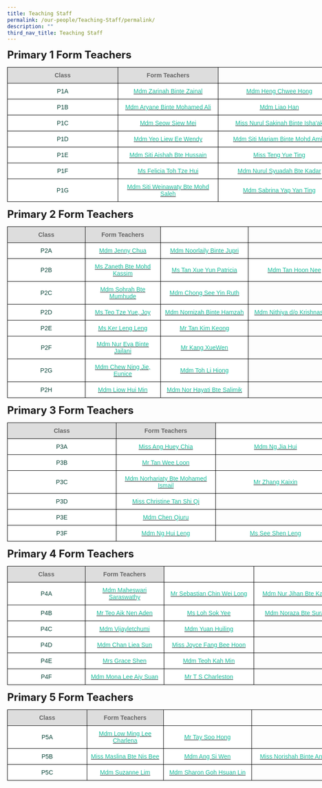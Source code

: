 ```yaml
---
title: Teaching Staff
permalink: /our-people/Teaching-Staff/permalink/
description: ""
third_nav_title: Teaching Staff
---
```

<style type="text/css">
.tg  {border-collapse:collapse;border-spacing:0;margin:0px auto;}
.tg td{border-color:black;border-style:solid;border-width:1px;font-family:Arial, sans-serif;font-size:14px;
  overflow:hidden;padding:10px 5px;word-break:normal;}
.tg th{border-color:black;border-style:solid;border-width:1px;font-family:Arial, sans-serif;font-size:14px;
  font-weight:normal;overflow:hidden;padding:10px 5px;word-break:normal;}
.tg .tg-yhj3{background-color:#FFF;color:#0C463A;text-align:center;vertical-align:middle}
.tg .tg-feqv{background-color:#DDD;color:#666;font-weight:bold;text-align:center;vertical-align:middle}
.tg .tg-o5fr{background-color:#FFF;color:#FD6500;text-align:center;vertical-align:middle}
</style>
<span style="font-size:24px"><b>Primary 1 Form Teachers</b></span>
<table class="tg" style="undefined;table-layout: fixed; width: 775px">
<colgroup>
<col style="width: 257px">
<col style="width: 234px">
<col style="width: 284px">
</colgroup>
<tbody>
  <tr>
    <td class="tg-feqv"><span style="color:#666"><b>Class<b></span></td>
    <td class="tg-feqv"><span style="color:#666"><b>Form Teachers<b></span></td>
    <td></span></td>
  </tr>
  <tr>
    <td class="tg-yhj3">P1A </td>
    <td class="tg-yhj3"><a href="mailto:zarinah_zainal@moe.edu.sg"><span style="text-decoration:none;color:#1ABC9C">Mdm Zarinah Binte Zainal</td>
    <td class="tg-yhj3"><a href="mailto:heng_chwee_hong@moe.edu.sg"><span							style="text-decoration:none;color:#1ABC9C">Mdm Heng Chwee Hong</span></a></td>
  </tr>
     <td class="tg-yhj3">P1B </td>
    <td class="tg-yhj3"><a href="mailto:aryane_mohamed_ali@moe.edu.sg"><span style="text-decoration:none;color:#1ABC9C">Mdm Aryane Binte Mohamed Ali</td>
    <td class="tg-yhj3"><a href="mailto:liao_han@moe.edu.sg"><span							style="text-decoration:none;color:#1ABC9C">Mdm Liao Han</span></a></td>
	<tr>
    <td class="tg-yhj3">P1C </td>
    <td class="tg-yhj3"><a href="mailto:seow_siew_mei@moe.edu.sg"><span style="text-decoration:none;color:#1ABC9C">Mdm Seow Siew Mei</td>
    <td class="tg-yhj3"><a href="mailto:nurul_sakinah_ishaak@moe.edu.sg"><span							style="text-decoration:none;color:#1ABC9C">Miss Nurul Sakinah Binte Isha'ak</span></a></td>
<tr>
    <td class="tg-yhj3">P1D </td>
    <td class="tg-yhj3"><a href="mailto:yeo_liew_ee_wendy@moe.edu.sg"><span style="text-decoration:none;color:#1ABC9C">Mdm Yeo Liew Ee Wendy</td>
    <td class="tg-yhj3"><a href="mailto:siti_mariam_mohd_amin@moe.edu.sg"><span							style="text-decoration:none;color:#1ABC9C">Mdm Siti Mariam Binte Mohd Amin</span></a></td>
   <tr>
    <td class="tg-yhj3">P1E </td>
    <td class="tg-yhj3"><a href="mailto:siti_aishah_hussain@moe.edu.sg"><span style="text-decoration:none;color:#1ABC9C">Mdm Siti Aishah Bte Hussain</td>
    <td class="tg-yhj3"><a href="mailto:teng_yue_ting@moe.edu.sg"><span							style="text-decoration:none;color:#1ABC9C">Miss Teng Yue Ting</span></a></td>
<tr>
		<td class="tg-yhj3">P1F </td>
    <td class="tg-yhj3"><a href="mailto:toh_sze_hui@moe.edu.sg"><span style="text-decoration:none;color:#1ABC9C">Ms Felicia Toh Tze Hui</td>
    <td class="tg-yhj3"><a href="mailto:nurul_syuadah_kadar@moe.edu.sg"><span							style="text-decoration:none;color:#1ABC9C">Mdm Nurul Syuadah Bte Kadar</span></a></td>
			<tr>
		<td class="tg-yhj3">P1G </td>
    <td class="tg-yhj3"><a href="mailto:siti_weinawaty_mohd_salleh@moe.edu.sg"><span style="text-decoration:none;color:#1ABC9C">Mdm Siti Weinawaty Bte Mohd Saleh</td>
    <td class="tg-yhj3"><a href="mailto:nurul_syuadah_kadar@moe.edu.sg"><span							style="text-decoration:none;color:#1ABC9C">Mdm Sabrina Yap Yan Ting</span></a></td>
  </tr>
</tbody>
</table>
			
<span style="font-size:24px"><b>Primary 2 Form Teachers</b></span>
			
<table class="tg" style="undefined;table-layout: fixed; width: 775px">
<colgroup>
<col style="width: 257px">
<col style="width: 234px">
<col style="width: 284px">
<col style="width: 284px">
</colgroup>
<tbody>
  <tr>
    <td class="tg-feqv"><span style="color:#666"><b>Class<b></span></td>
    <td class="tg-feqv"><span style="color:#666"><b>Form Teachers<b></span></td>
    <td></span></td>
			<td></span></td>
  </tr>
  <tr>
    <td class="tg-yhj3">P2A </td>
    <td class="tg-yhj3"><a href="mailto:chua_baofeng_jenny@moe.edu.sg"><span style="text-decoration:none;color:#1ABC9C">Mdm Jenny Chua</td>
    <td class="tg-yhj3"><a href="mailto:noorlaily_jupri@moe.edu.sg"><span							style="text-decoration:none;color:#1ABC9C">Mdm Noorlaily Binte Jupri</span></a></td>
			<td></td>
			</tr>
			<tr>
    <td class="tg-yhj3">P2B </td>
    <td class="tg-yhj3"><a href="mailto:zaneth_mohd_kassim@moe.edu.sg"><span style="text-decoration:none;color:#1ABC9C">Ms Zaneth Bte Mohd Kassim</td>
			<td class="tg-yhj3"><a href="mailto:tan_xue_yun_patricia@moe.edu.sg"><span							style="text-decoration:none;color:#1ABC9C">Ms Tan Xue Yun Patricia</span></a></td>
			<td class="tg-yhj3"><a href="mailto:tan_hoon_nee@moe.edu.sg"><span							style="text-decoration:none;color:#1ABC9C">Mdm Tan Hoon Nee</span></a></td>
  </tr>
			<tr>
    <td class="tg-yhj3">P2C </td>
    <td class="tg-yhj3"><a href="mailto:sohrah_mumhude@moe.edu.sg"><span style="text-decoration:none;color:#1ABC9C">Mdm Sohrah Bte Mumhude</td>
    <td class="tg-yhj3"><a href="mailto:chong_see_yin@moe.edu.sg"><span							style="text-decoration:none;color:#1ABC9C">Mdm Chong See Yin Ruth</span></a></td>
			<td></td>
			</tr>
			<tr>
    <td class="tg-yhj3">P2D </td>
    <td class="tg-yhj3"><a href="mailto:teo_tze_yue_joy@moe.edu.sg"><span style="text-decoration:none;color:#1ABC9C">Ms Teo Tze Yue, Joy</td>
    <td class="tg-yhj3"><a href="mailto:chong_see_yin@moe.edu.sg"><span							style="text-decoration:none;color:#1ABC9C">Mdm Nornizah Binte Hamzah</span></a></td>
			<td class="tg-yhj3"><a href="mailto:nithiya_krishnasamy@moe.edu.sg"><span style="text-decoration:none;color:#1ABC9C">Mdm Nithiya d/o Krishnasamy</td>
			<tr>
    <td class="tg-yhj3">P2E </td>
    <td class="tg-yhj3"><a href="mailto:ker_leng_leng@moe.edu.sg"><span style="text-decoration:none;color:#1ABC9C">Ms Ker Leng Leng</td>
    <td class="tg-yhj3"><a href="mailto:tan_kim_keong@moe.edu.sg"><span							style="text-decoration:none;color:#1ABC9C">Mr Tan Kim Keong</span></a></td>
			<td></td>
				<tr>
    <td class="tg-yhj3">P2F </td>
    <td class="tg-yhj3"><a href="mailto:nur_eva_jailani@moe.edu.sg"><span style="text-decoration:none;color:#1ABC9C">Mdm Nur Eva Binte Jailani</td>
    <td class="tg-yhj3"><a href="mailto:kang_xue_wen@moe.edu.sg"><span							style="text-decoration:none;color:#1ABC9C">Mr Kang XueWen</span></a></td>
			<td></td>
			<tr>
    <td class="tg-yhj3">P2G </td>
    <td class="tg-yhj3"><a href="mailto:chew_ning_jie_eunice@moe.edu.sg"><span style="text-decoration:none;color:#1ABC9C">Mdm Chew Ning Jie, Eunice</td>
    <td class="tg-yhj3"><a href="mailto:toh_li_hiong@moe.edu.sg"><span							style="text-decoration:none;color:#1ABC9C">Mdm Toh Li Hiong</span></a></td>
			<td></td>
			<tr>
    <td class="tg-yhj3">P2H </td>
    <td class="tg-yhj3"><a href="mailto:liow_hui_min@moe.edu.sg"><span style="text-decoration:none;color:#1ABC9C">Mdm Liow Hui Min</td>
    <td class="tg-yhj3"><a href="mailto:nor_hayati_salimik@moe.edu.sg"><span							style="text-decoration:none;color:#1ABC9C">Mdm Nor Hayati Bte Salimik</span></a></td>
			<td></td>
  </tr>
</tbody>
</table>
						
<span style="font-size:24px"><b>Primary 3 Form Teachers</b></span>
<table class="tg" style="undefined;table-layout: fixed; width: 775px">
<colgroup>
<col style="width: 257px">
<col style="width: 234px">
<col style="width: 284px">
</colgroup>
<tbody>
  <tr>
    <td class="tg-feqv"><span style="color:#666"><b>Class<b></span></td>
    <td class="tg-feqv"><span style="color:#666"><b>Form Teachers<b></span></td>
    <td></span></td>
			<td></span></td>
  </tr>
  <tr>
    <td class="tg-yhj3">P3A </td>
    <td class="tg-yhj3"><a href="mailto:ang_huey_chia@moe.edu.sg"><span style="text-decoration:none;color:#1ABC9C">Miss Ang Huey Chia</td>
    <td class="tg-yhj3"><a href="mailto:ng_jia_hui@moe.edu.sg"><span							style="text-decoration:none;color:#1ABC9C">Mdm Ng Jia Hui</span></a></td>
			<td></td>
			<tr>
    <td class="tg-yhj3">P3B </td>
    <td class="tg-yhj3"><a href="mailto:tan_wee_loon@moe.edu.sg"><span style="text-decoration:none;color:#1ABC9C">Mr Tan Wee Loon</td>
    <td></td>
			<td></td>
			<tr>
    <td class="tg-yhj3">P3C </td>
    <td class="tg-yhj3"><a href="mailto:norhariaty_mohamed_ismail@moe.edu.sg"><span style="text-decoration:none;color:#1ABC9C">Mdm Norhariaty Bte Mohamed Ismail</td>
    <td class="tg-yhj3"><a href="mailto:zhang_kaixin@moe.edu.sg"><span							style="text-decoration:none;color:#1ABC9C">Mr Zhang Kaixin</span></a></td>
			<td></td>
			<tr>
    <td class="tg-yhj3">P3D </td>
    <td class="tg-yhj3"><a href="mailto:tan_shi_qi_christine@moe.edu.sg"><span style="text-decoration:none;color:#1ABC9C">Miss Christine Tan Shi Qi</td>
    <td></td>
			<td></td>
			<tr>
    <td class="tg-yhj3">P3E </td>
    <td class="tg-yhj3"><a href="mailto:chen_qiuru@moe.edu.sg"><span style="text-decoration:none;color:#1ABC9C">Mdm Chen Qiuru</td>
    <td></td>
			<td></td>
			<tr>
    <td class="tg-yhj3">P3F </td>
    <td class="tg-yhj3"><a href="mailto:ng_hui_leng@moe.edu.sg"><span style="text-decoration:none;color:#1ABC9C">Mdm Ng Hui Leng</td>
    <td class="tg-yhj3"><a href="mailto:see_shen_leng@moe.edu.sg"><span							style="text-decoration:none;color:#1ABC9C">Ms See Shen Leng</span></a></td>
			<td></td>
			</tr>
</tbody>
</table>
			
<span style="font-size:24px"><b>Primary 4 Form Teachers</b></span>
			
<table class="tg" style="undefined;table-layout: fixed; width: 775px">
<colgroup>
<col style="width: 257px">
<col style="width: 234px">
<col style="width: 284px">
<col style="width: 284px">
</colgroup>
<tbody>
  <tr>
    <td class="tg-feqv"><span style="color:#666"><b>Class<b></span></td>
    <td class="tg-feqv"><span style="color:#666"><b>Form Teachers<b></span></td>
    <td></span></td>
			<td></span></td>
  </tr>
  <tr>
    <td class="tg-yhj3">P4A </td>
    <td class="tg-yhj3"><a href="mailto:maheswari_saraswathy@moe.edu.sg"><span style="text-decoration:none;color:#1ABC9C">Mdm Maheswari Saraswathy</td>
    <td class="tg-yhj3"><a href="mailto:chin_wei_long_sebastian@moe.edu.sg"><span							style="text-decoration:none;color:#1ABC9C">Mr Sebastian Chin Wei Long</span></a></td>
			  <td class="tg-yhj3"><a href="mailto:nur_jihan_kahar@moe.edu.sg"><span							style="text-decoration:none;color:#1ABC9C">Mdm Nur Jihan Bte Kahar</span></a></td>
			<tr>
    <td class="tg-yhj3">P4B </td>
    <td class="tg-yhj3"><a href="mailto:teo_aik_nen_aden@moe.edu.sg"><span style="text-decoration:none;color:#1ABC9C">Mr Teo Aik Nen Aden</td>
    <td class="tg-yhj3"><a href="mailto:loh_sock_yee@moe.edu.sg"><span							style="text-decoration:none;color:#1ABC9C">Ms Loh Sok Yee</span></a></td>
			  <td class="tg-yhj3"><a href="mailto:noraza_surani@moe.edu.sg"><span							style="text-decoration:none;color:#1ABC9C">Mdm Noraza Bte Surani</span></a></td>
			<tr>
    <td class="tg-yhj3">P4C</td>
    <td class="tg-yhj3"><a href="mailto:vijayletchumi_periasamy@moe.edu.sg"><span style="text-decoration:none;color:#1ABC9C">Mdm Vijayletchumi</td>
    <td class="tg-yhj3"><a href="mailto:yuan_huiling@moe.edu.sg"><span							style="text-decoration:none;color:#1ABC9C">Mdm Yuan Huiling</span></a></td>
		<td></td>
			<tr>
    <td class="tg-yhj3">P4D</td>
    <td class="tg-yhj3"><a href="mailto:chan_liea_sun@moe.edu.sg"><span style="text-decoration:none;color:#1ABC9C">Mdm Chan Liea Sun</td>
    <td class="tg-yhj3"><a href="mailto:fang_bee_hoon@moe.edu.sg"><span							style="text-decoration:none;color:#1ABC9C">Miss Joyce Fang Bee Hoon</span></a></td>
		<td></td>
			<tr>
    <td class="tg-yhj3">P4E</td>
    <td class="tg-yhj3"><a href="mailto:teo_xue_hua_grace@moe.edu.sg"><span style="text-decoration:none;color:#1ABC9C">Mrs Grace Shen</td>
    <td class="tg-yhj3"><a href="mailto:teoh_kah_min@moe.edu.sg"><span							style="text-decoration:none;color:#1ABC9C">Mdm Teoh Kah Min</span></a></td>
		<td></td>
<tr>
		<td class="tg-yhj3">P4F</td>
    <td class="tg-yhj3"><a href="mailto:lee_aiy_suan_mona@moe.edu.sg"><span style="text-decoration:none;color:#1ABC9C">Mdm Mona Lee Aiy Suan</td>
    <td class="tg-yhj3"><a href="mailto:ts_charleston@moe.edu.sg"><span							style="text-decoration:none;color:#1ABC9C">Mr T S Charleston</span></a></td>
		<td></td>
			</tr>
</tbody>
</table>
			
<span style="font-size:24px"><b>Primary 5 Form Teachers</b></span>
			
<table class="tg" style="undefined;table-layout: fixed; width: 775px">
<colgroup>
<col style="width: 257px">
<col style="width: 234px">
<col style="width: 284px">
<col style="width: 280px">
</colgroup>
<tbody>
  <tr>
    <td class="tg-feqv"><span style="color:#666"><b>Class<b></span></td>
    <td class="tg-feqv"><span style="color:#666"><b>Form Teachers<b></span></td>
    <td></span></td>
			<td></span></td>
  </tr>
  <tr>
    <td class="tg-yhj3">P5A </td>
    <td class="tg-yhj3"><a href="mailto:low_ming_lee_charlena@moe.edu.sg"><span style="text-decoration:none;color:#1ABC9C">Mdm Low Ming Lee Charlena</td>
    <td class="tg-yhj3"><a href="mailto:tay_soo_hong@moe.edu.sg"><span							style="text-decoration:none;color:#1ABC9C">Mr Tay Soo Hong</span></a></td>
			  <td></td>
			<tr>
    <td class="tg-yhj3">P5B </td>
    <td class="tg-yhj3"><a href="mailto:maslina_nis_bee@moe.edu.sg"><span style="text-decoration:none;color:#1ABC9C">Miss Maslina Bte Nis Bee</td>
    <td class="tg-yhj3"><a href="mailto:ang_si_wen@moe.edu.sg"><span							style="text-decoration:none;color:#1ABC9C">Mdm Ang Si Wen</span></a></td>
			<td class="tg-yhj3"><a href="mailto:norishah_anwar@moe.edu.sg"><span style="text-decoration:none;color:#1ABC9C">Miss Norishah Binte Anwar</td>
				<tr>
    <td class="tg-yhj3">P5C</td>
    <td class="tg-yhj3"><a href="mailto:lim_suzanne@moe.edu.sg"><span style="text-decoration:none;color:#1ABC9C">Mdm Suzanne Lim</td>
    <td class="tg-yhj3"><a href="mailto:sharon_goh_hsuan_lim@moe.edu.sg"><span							style="text-decoration:none;color:#1ABC9C">Mdm Sharon Goh Hsuan Lin</span></a></td>
			<td></td>
			</tr>
</tbody>
</table>